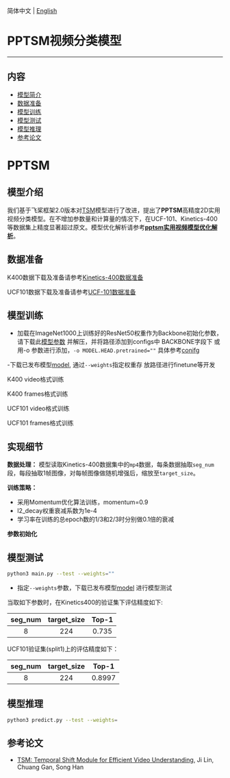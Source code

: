 简体中文 | [English](../../../en/model_zoo/recognition/pp-tsm.md)

# PPTSM视频分类模型

---
## 内容

- [模型简介](#模型简介)
- [数据准备](#数据准备)
- [模型训练](#模型训练)
- [模型测试](#模型测试)
- [模型推理](#模型推理)
- [参考论文](#参考论文)

# PPTSM

## 模型介绍

我们基于飞桨框架2.0版本对[TSM](./tsm.md)模型进行了改进，提出了**PPTSM**高精度2D实用视频分类模型。在不增加参数量和计算量的情况下，在UCF-101、Kinetics-400等数据集上精度显著超过原文。模型优化解析请参考[**pptsm实用视频模型优化解析**](https://github.com/PaddlePaddle/PaddleVideo/blob/main/docs/zh-CN/tutorials/pp-tsm.md)。

## 数据准备

K400数据下载及准备请参考[Kinetics-400数据准备](../../dataset/k400.md)

UCF101数据下载及准备请参考[UCF-101数据准备](../../dataset/ucf101.md)


## 模型训练

- 加载在ImageNet1000上训练好的ResNet50权重作为Backbone初始化参数，请下载此[模型参数](https://paddlemodels.bj.bcebos.com/video_classification/ResNet50_vd_ssld_v2_pretrained.tar.gz) 并解压，并将路径添加到configs中 BACKBONE字段下
或用-o 参数进行添加，``` -o MODEL.HEAD.pretrained="" ``` 具体参考[conifg](../../config.md)

-下载已发布模型[model](https://paddlemodels.bj.bcebos.com/video_classification/PPTSM.pdparams), 通过`--weights`指定权重存
放路径进行finetune等开发

K400 video格式训练

K400 frames格式训练

UCF101 video格式训练

UCF101 frames格式训练

## 实现细节

**数据处理：** 模型读取Kinetics-400数据集中的`mp4`数据，每条数据抽取`seg_num`段，每段抽取1帧图像，对每帧图像做随机增强后，缩放至`target_size`。

**训练策略：**

*  采用Momentum优化算法训练，momentum=0.9
*  l2_decay权重衰减系数为1e-4
*  学习率在训练的总epoch数的1/3和2/3时分别做0.1倍的衰减

**参数初始化**

## 模型测试

```bash
python3 main.py --test --weights=""
```

- 指定`--weights`参数，下载已发布模型[model](https://paddlemodels.bj.bcebos.com/video_classification/PPTSM.pdparams) 进行模型测试


当取如下参数时，在Kinetics400的验证集下评估精度如下:

| seg\_num | target\_size | Top-1 |
| :------: | :----------: | :----: |
| 8 | 224 | 0.735 |

UCF101验证集(split1)上的评估精度如下：

| seg\_num | target\_size | Top-1 |
| :------: | :----------: | :----: |
| 8 | 224 | 0.8997 |

## 模型推理

```bash
python3 predict.py --test --weights=
```

## 参考论文

- [TSM: Temporal Shift Module for Efficient Video Understanding](https://arxiv.org/pdf/1811.08383.pdf), Ji Lin, Chuang Gan, Song Han
